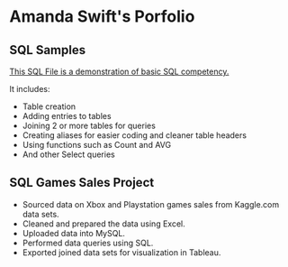 # Amanda Swift's Porfolio


## SQL Samples

[This SQL File is a demonstration of basic SQL competency.](https://github.com/Amy-Swift/SQL-Sample/blob/main/SQL%20Samples.sql)

It includes:

- Table creation
- Adding entries to tables
- Joining 2 or more tables for queries
- Creating aliases for easier coding and cleaner table headers
- Using functions such as Count and AVG
- And other Select queries



## SQL Games Sales Project

- Sourced data on Xbox and Playstation games sales from Kaggle.com data sets.
- Cleaned and prepared the data using Excel.
- Uploaded data into MySQL.
- Performed data queries using SQL.
- Exported joined data sets for visualization in Tableau.

